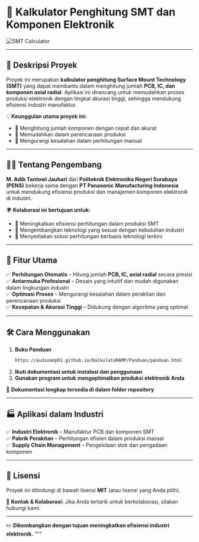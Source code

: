 
# 🚀 **Kalkulator Penghitung SMT dan Komponen Elektronik**

![SMT Calculator](https://via.placeholder.com/1200x400?text=Kalkulator+Penghitung+SMT)

---

## 📌 **Deskripsi Proyek**
Proyek ini merupakan **kalkulator penghitung Surface Mount Technology (SMT)** yang dapat membantu dalam menghitung jumlah **PCB, IC, dan komponen axial radial**. Aplikasi ini dirancang untuk memudahkan proses produksi elektronik dengan tingkat akurasi tinggi, sehingga mendukung efisiensi industri manufaktur.

💡 **Keunggulan utama proyek ini:**
- 🔹 Menghitung jumlah komponen dengan cepat dan akurat
- 🔹 Memudahkan dalam perencanaan produksi
- 🔹 Mengurangi kesalahan dalam perhitungan manual

---

## 👨‍💻 **Tentang Pengembang**
**M. Adib Tantowi Jauhari** dari **Politeknik Elektronika Negeri Surabaya (PENS)** bekerja sama dengan **PT Panasonic Manufacturing Indonesia** untuk mendukung efisiensi produksi dan manajemen komponen elektronik di industri.

🌍 **Kolaborasi ini bertujuan untuk:**
- 🔹 Meningkatkan efisiensi perhitungan dalam produksi SMT
- 🔹 Mengembangkan teknologi yang sesuai dengan kebutuhan industri
- 🔹 Menyediakan solusi perhitungan berbasis teknologi terkini

---

## 🚀 **Fitur Utama**
✅ **Perhitungan Otomatis** – Hitung jumlah **PCB, IC, axial radial** secara presisi  
✅ **Antarmuka Profesional** – Desain yang intuitif dan mudah digunakan dalam lingkungan industri  
✅ **Optimasi Proses** – Mengurangi kesalahan dalam perakitan dan perencanaan produksi  
✅ **Kecepatan & Akurasi Tinggi** – Didukung dengan algoritma yang optimal  

---

## 🛠 **Cara Menggunakan**
1. **Buku Panduan**
   ```bash
   https://audioamp01.github.io/KalkulatoRAMP/Panduan/panduan.html
   ```  
2. **Ikuti dokumentasi untuk instalasi dan penggunaan**  
3. **Gunakan program untuk mengoptimalkan produksi elektronik Anda**

📖 **Dokumentasi lengkap tersedia di dalam folder repository**

---

## 🏭 **Aplikasi dalam Industri**
✅ **Industri Elektronik** – Manufaktur PCB dan komponen SMT  
✅ **Pabrik Perakitan** – Perhitungan efisien dalam produksi massal  
✅ **Supply Chain Management** – Pengelolaan stok dan pengadaan komponen  

---

## 📜 **Lisensi**
Proyek ini dilindungi di bawah lisensi **MIT** (atau lisensi yang Anda pilih).

📩 **Kontak & Kolaborasi:** Jika Anda tertarik untuk berkolaborasi, silakan hubungi kami.

---

✏️ **Dikembangkan dengan tujuan meningkatkan efisiensi industri elektronik.**
"""
